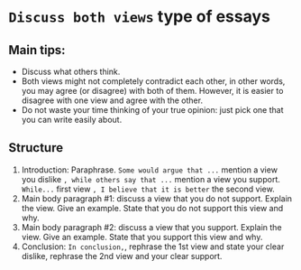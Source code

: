 # `Discuss both views` type of essays


## Main tips:

- Discuss what others think.
- Both views might not completely contradict each other,
in other words, you may agree (or disagree) with both of them.
However, it is easier to disagree with one view and agree with the other.
- Do not waste your time thinking of your true opinion:
just pick one that you can write easily about.


## Structure

1. Introduction: Paraphrase.
`Some would argue that ...` mention a view you dislike
`, while others say that ...` mention a view you support.
`While...` first view `, I believe that it is better` the second view.
1. Main body paragraph #1: discuss a view that you do not support.
Explain the view. Give an example.
State that you do not support this view and why.
1. Main body paragraph #2: discuss a view that you support.
Explain the view. Give an example.
State that you support this view and why.
1. Conclusion: `In conclusion,`,
rephrase the 1st view and state your clear dislike,
rephrase the 2nd view and your clear support. 
